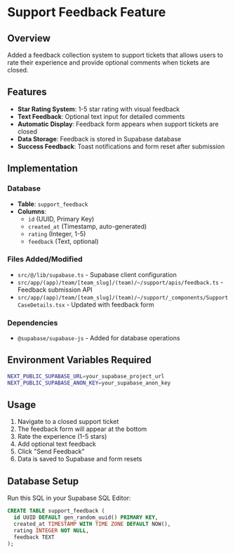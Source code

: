 # Support Feedback Feature

## Overview

Added a feedback collection system to support tickets that allows users to rate their experience and provide optional comments when tickets are closed.

## Features

- **Star Rating System**: 1-5 star rating with visual feedback
- **Text Feedback**: Optional text input for detailed comments
- **Automatic Display**: Feedback form appears when support tickets are closed
- **Data Storage**: Feedback is stored in Supabase database
- **Success Feedback**: Toast notifications and form reset after submission

## Implementation

### Database

- **Table**: `support_feedback`
- **Columns**:
  - `id` (UUID, Primary Key)
  - `created_at` (Timestamp, auto-generated)
  - `rating` (Integer, 1-5)
  - `feedback` (Text, optional)

### Files Added/Modified

- `src/@/lib/supabase.ts` - Supabase client configuration
- `src/app/(app)/team/[team_slug]/(team)/~/support/apis/feedback.ts` - Feedback submission API
- `src/app/(app)/team/[team_slug]/(team)/~/support/_components/SupportCaseDetails.tsx` - Updated with feedback form

### Dependencies

- `@supabase/supabase-js` - Added for database operations

## Environment Variables Required

```bash
NEXT_PUBLIC_SUPABASE_URL=your_supabase_project_url
NEXT_PUBLIC_SUPABASE_ANON_KEY=your_supabase_anon_key
```

## Usage

1. Navigate to a closed support ticket
2. The feedback form will appear at the bottom
3. Rate the experience (1-5 stars)
4. Add optional text feedback
5. Click "Send Feedback"
6. Data is saved to Supabase and form resets

## Database Setup

Run this SQL in your Supabase SQL Editor:

```sql
CREATE TABLE support_feedback (
  id UUID DEFAULT gen_random_uuid() PRIMARY KEY,
  created_at TIMESTAMP WITH TIME ZONE DEFAULT NOW(),
  rating INTEGER NOT NULL,
  feedback TEXT
);
```
